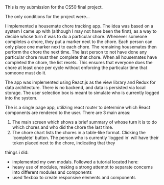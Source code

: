 This is my submission for the CS50 final project.

The only conditions for the project were...



I implemented a housemate chore tracking app. The idea was based on a system I came up with (although I may not have been the first), as a way to decide whose turn it was to do a particular chore. Whenever someone completes a chore, they put a marker next to the chore. Each person can only place one marker next to each chore. The remaining housemates then perform the chore the next time. The last person to not have done any particular chore must then complete that chore. When all housemates have completed the chore, the list resets. This ensures that everyone does the chore at least once per cycle without enforcing the particular time that someone must do it.

The app was implemented using React.js as the view library and Redux for data architecture. There is no backend, and data is persisted via local storage. The user selection box is meant to simulate who is currently logged into the system.

The is a single page app, utilizing react router to determine which React components are rendered to the user. There are 3 main areas:
1. The main screen which shows a brief summary of whose turn it is to do which chores and who did the chore the last time.
2. The chore chart lists the chores in a table-like format. Clicking the 'complete' button. The person who is currently 'logged in' will have their token placed next to the chore, indicating that they

things i did:
* implemented my own modals. Followed a tutorial located here:
* heavy use of modules, making a strong attempt to separate concerns into different modules and components
* used flexbox to create responsive elements and components
